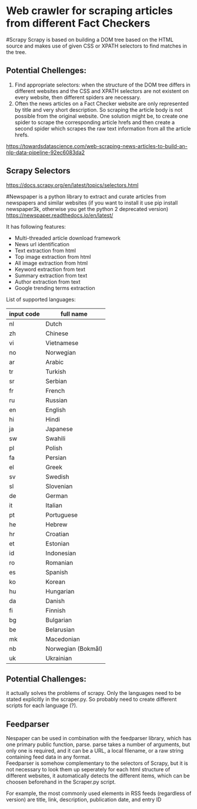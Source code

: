 # Web crawler for scraping articles from different Fact Checkers


#Scrapy
Scrapy is based on building a DOM tree based on the HTML source and makes use of given CSS or XPATH selectors to find matches in the tree.

## Potential Chellenges:
1. Find appropriate selectors: when the structure of the DOM tree differs in different websites and the CSS and XPATH selectors are not existent on every website, then different spiders are necessary.
2. Often the news articles on a Fact Checker website are only represented by title and very short description. So scraping the article body is not possible from the original website. One solution might be, to create one spider to scrape the corresponding article hrefs and then create a second spider which scrapes the raw text information from all the article hrefs.

https://towardsdatascience.com/web-scraping-news-articles-to-build-an-nlp-data-pipeline-92ec6083da2

## Scrapy Selectors
https://docs.scrapy.org/en/latest/topics/selectors.html 


#Newspaper 
is a python library to extract and curate articles from newspapers and similar websites
(if you want to install it use pip install newspaper3k, otherwise you get the python 2 deprecated version)
https://newspaper.readthedocs.io/en/latest/ 

It has following features: 

 - Multi-threaded article download framework
 - News url identification
 - Text extraction from html
 - Top image extraction from html
 - All image extraction from html
 - Keyword extraction from text
 - Summary extraction from text
 - Author extraction from text
 - Google trending terms extraction

List of supported languages: 

| input code   | full name |
| ------------- | ------------- |
| nl  | Dutch  |
| zh  | Chinese |
| vi  | Vietnamese |
| no  | Norwegian |
| ar  | Arabic  |
| tr  | Turkish |
| sr  | Serbian |
| fr  | French |
| ru  | Russian  |
| en  | English |
| hi  | Hindi  |
| ja  | Japanese |
| sw  | Swahili  |
| pl  | Polish |
| fa  | Persian  |
| el  | Greek |
| sv  | Swedish |
| sl  | Slovenian |              
| de  | German |                           
| it  | Italian |                           
| pt  | Portuguese |                          
| he  | Hebrew |                           
| hr  | Croatian |                         
| et  | Estonian |                           
| id  | Indonesian |                          
| ro  | Romanian |                           
| es  | Spanish |                          
| ko  | Korean |                           
| hu  | Hungarian |                         
| da  | Danish |                           
| fi  | Finnish |                          
| bg  | Bulgarian |                           
| be  | Belarusian |  
| mk  | Macedonian |                           
| nb  | Norwegian (Bokmål) |                         
| uk  | Ukrainian |                           
                        
                    
 ## Potential Challenges: 
 
 it actually solves the problems of scrapy. Only the languages need to be stated explicitly in the scraper.py. So probably need to create different scripts for each language (?).
 
 ## Feedparser                  
 Nespaper can be used in combination with the feedparser library, which has one primary public function, parse. parse takes a number of arguments, but only one is required, and it can be a URL, a local filename, or a raw string containing feed data in any format.       
 Feedparser is somehow complementary to the selectors of Scrapy, but it is not necessary to look them up seperately for each html structure of different websites, it automatically detects the different items, which can be choosen beforehand in the Scraper.py script. 
 
 For example, the most commonly used elements in RSS feeds (regardless of version) are title, link, description, publication date, and entry ID                   
                        
                        

